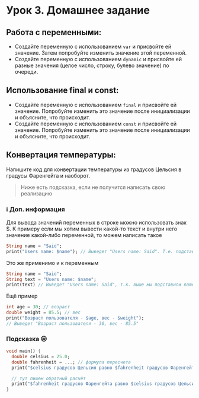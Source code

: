 # Урок 3. Домашнее задание

## Работа с переменными:

- Создайте переменную с использованием `var` и присвойте ей значение. Затем попробуйте изменить значение этой переменной.
- Создайте переменную с использованием `dynamic` и присвойте ей разные значения (целое число, строку, булево значение) по очереди.

## Использование final и const:

- Создайте переменную с использованием `final` и присвойте ей значение. Попробуйте изменить это значение после инициализации и объясните, что происходит.
- Создайте переменную с использованием `const` и присвойте ей значение. Попробуйте изменить это значение после инициализации и объясните, что происходит.

## Конвертация температуры:

Напишите код для конвертации температуры из градусов Цельсия в градусы Фаренгейта и наоборот.
> Ниже есть подсказка, если не получится написать свою реализацию

### ℹ️ Доп. информация
Для вывода значений переменных в строке можно использовать знак $. К примеру если мы хотим вывести какой-то текст и внутри него значение какой-либо переменной, то можем написать такое
```dart
String name = "Said";
print("Users name: $name"); // Выведет "Users name: Said". Т.е. подставит значение name в строку
```
Это же применимо и к переменным
```dart
String name = "Said";
String text = "Users name: $name";
print(text) // Выведет "Users name: Said", т.к. выше мы подставили name в строку text
```
Ещё пример
```dart
int age = 30; // возраст
double weight = 85.5; // вес
print("Возраст пользователя - $age, вес - $weight"); 
// Выведет "Возраст пользователя - 30, вес - 85.5"
```

### Подсказка 😒
```dart
void main() {
  double celsius = 25.0;
  double fahrenheit = ...; // формула пересчета
  print("$celsius градусов Цельсия равно $fahrenheit градусов Фаренгейта");

  // тут пишем обратный расчёт
  print("$fahrenheit градусов Фаренгейта равно $celsius градусов Цельсия");
}
```